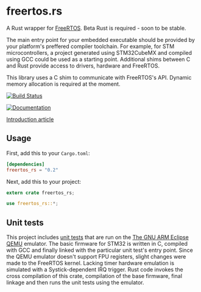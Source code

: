 # freertos.rs

A Rust wrapper for [FreeRTOS](http://www.freertos.org/). Beta Rust is required - soon to be stable.

The main entry point for your embedded executable should be provided by your platform's preffered compiler toolchain. For example, for STM microcontrollers, a project generated using STM32CubeMX and compiled using GCC could be used as a starting point. Additional shims between C and Rust provide access to drivers, hardware and FreeRTOS.

This library uses a C shim to communicate with FreeRTOS's API. Dynamic memory allocation is required at the moment.

[![Build Status](https://travis-ci.org/hashmismatch/freertos.rs.svg?branch=master)](https://travis-ci.org/hashmismatch/freertos.rs)

[![Documentation](https://docs.rs/freertos_rs/badge.svg)](https://docs.rs/freertos_rs)

[Introduction article](http://www.hashmismatch.net/freertos-meets-rust/)

## Usage

First, add this to your `Cargo.toml`:

```toml
[dependencies]
freertos_rs = "0.2"
```

Next, add this to your project:

```rust
extern crate freertos_rs;

use freertos_rs::*;
```

## Unit tests

This project includes [unit tests](qemu_stm32_tests/src/) that are run on the [The GNU ARM Eclipse QEMU](http://gnuarmeclipse.github.io/qemu/) emulator. The basic firmware for STM32 is written in C, compiled with GCC and finally linked with the particular unit test's entry point. Since the QEMU emulator doesn't support FPU registers, slight changes were made to the FreeRTOS kernel. Lacking timer hardware emulation is simulated with a Systick-dependent IRQ trigger. Rust code invokes the cross compilation of this crate, compilation of the base firmware, final linkage and then runs the unit tests using the emulator.